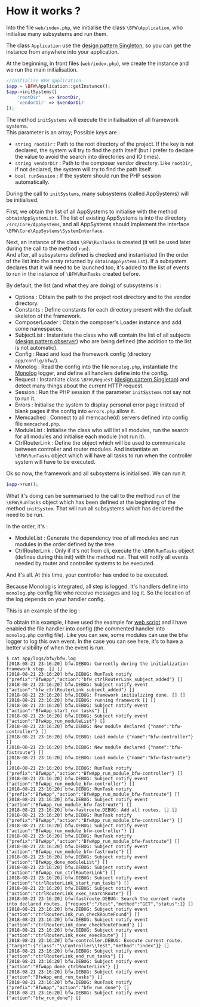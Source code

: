 # How it works ?

Into the file `web/index.php`, we initialise the class `\BFW\Application`, who initialise many subsystems and run them.

The class `Application` use the [design pattern Singleton](https://en.wikipedia.org/wiki/Singleton_pattern),
so you can get the instance from anywhere into your application.

At the beginning, in front files (`web/index.php`), we create the instance and we run the main initialisation.
```php
//Initialise BFW application
$app = \BFW\Application::getInstance();
$app->initSystems([
    'rootDir'   => $rootDir,
    'vendorDir' => $vendorDir
]);
```
The method `initSystems` will execute the initialisation of all framework systems.<br>
This parameter is an array; Possible keys are :
* `string rootDir` : Path to the root directory of the project.
If the key is not declared, the system will try to find the path itself
(but I prefer to declare the value to avoid the search into directories and IO times).
* `string vendorDir` : Path to the composer vendor directory.
Like `rootDir`, if not declared, the system will try to find the path itself.
* `bool runSession` : If the system should run the PHP session automatically.

During the call to `initSystems`, many subsystems (called AppSystems) will be initialised.

First, we obtain the list of all AppSystems to initialise with the method `obtainAppSystemList`.
The list of existing AppSystems is into the directory `/src/Core/AppSystems`,
and all AppSystems should implement the interface `\BFW\Core\AppSystems\SystemInterface`.

Next, an instance of the class `\BFW\RunTasks` is created (it will be used later during the call to the method `run`).<br>
And after, all subsystems defined is checked and instantiated (in the order of the list into the array returned by `obtainAppSystemList`).
If a subsystem declares that it will need to be launched too,
it's added to the list of events to run in the instance of `\BFW\RunTasks` created before.

By default, the list (and what they are doing) of subsystems is :
* Options : Obtain the path to the project root directory and to the vendor directory.
* Constants : Define constants for each directory present with the default skeleton of the framework.
* ComposerLoader : Obtain the composer's Loader instance and add some namespaces.
* SubjectList : Instantiate the class who will contain the list of all subjects  ([design pattern observer](https://en.wikipedia.org/wiki/Observer_pattern))
who are being defined (the addition to the list is not automatic).
* Config : Read and load the framework config (directory `app/config/bfw/`).
* Monolog : Read the config into the file `monolog.php`, instantiate the [Monolog](https://github.com/Seldaek/monolog) logger,
and define all handlers define into the config.
* Request : Instantiate class `\BFW\Request` ([design pattern Singleton](https://en.wikipedia.org/wiki/Singleton_pattern))
and detect many things about the current HTTP request.
* Session : Run the PHP session if the parameter `initSystems` not say not to run it.
* Errors : Initialise the system to display personal error page instead of blank pages if the config into `errors.php` allow it.
* Memcached : Connect to all memcache(d) servers defined into config file `memcached.php`.
* ModuleList : Initialise the class who will list all modules, run the search for all modules and initialise each module (not run it).
* CtrlRouterLink : Define the object which will be used to communicate between controller and router modules.
And instantiate an `\BFW\RunTasks` object which will have all tasks to run when the controller system will have to be executed.

Ok so now, the framework and all subsystems is initialised. We can run it.
```php
$app->run();
```

What it's doing can be summarised to the call to the method `run` of the `\BFW\RunTasks`
object which has been defined at the beginning of the method `initSystem`.
That will run all subsystems which has declared the need to be run.

In the order, it's :
* ModuleList : Generate the dependency tree of all modules and run modules in the order defined by the tree
* CtrlRouterLink : Only if it's not from cli, execute the `\BFW\RunTasks` object (defines during this init) with the method `run`.
That will notify all events needed by router and controller systems to be executed.

And it's all. At this time, your controller has ended to be executed.

Because Monolog is integrated, all step is logged.
It's handlers define into `monolog.php` config file who receive messages and log it.
So the location of the log depends on your handler config.

This is an example of the log :

To obtain this example, I have used the example for [web script](../get-started/example-scripts.md#web-script) and I have enabled the
file handler into config (the commented handler into `monolog.php` config file).
Like you can see, some modules can use the bfw logger to log this own event.
In the case you can see here, it's to have a better visibility of when the event is run.

```
$ cat app/logs/bfw/bfw.log 
[2018-08-21 23:16:20] bfw.DEBUG: Currently during the initialization framework step. [] []
[2018-08-21 23:16:20] bfw.DEBUG: RunTask notify {"prefix":"BfwApp","action":"bfw_ctrlRouterLink_subject_added"} []
[2018-08-21 23:16:20] bfw.DEBUG: Subject notify event {"action":"bfw_ctrlRouterLink_subject_added"} []
[2018-08-21 23:16:20] bfw.DEBUG: Framework initializing done. [] []
[2018-08-21 23:16:20] bfw.DEBUG: running framework [] []
[2018-08-21 23:16:20] bfw.DEBUG: Subject notify event {"action":"BfwApp_start_run_tasks"} []
[2018-08-21 23:16:20] bfw.DEBUG: Subject notify event {"action":"BfwApp_run_moduleList"} []
[2018-08-21 23:16:20] bfw.DEBUG: New module declared {"name":"bfw-controller"} []
[2018-08-21 23:16:20] bfw.DEBUG: Load module {"name":"bfw-controller"} []
[2018-08-21 23:16:20] bfw.DEBUG: New module declared {"name":"bfw-fastroute"} []
[2018-08-21 23:16:20] bfw.DEBUG: Load module {"name":"bfw-fastroute"} []
[2018-08-21 23:16:20] bfw.DEBUG: RunTask notify {"prefix":"BfwApp","action":"BfwApp_run_module_bfw-controller"} []
[2018-08-21 23:16:20] bfw.DEBUG: Subject notify event {"action":"BfwApp_run_module_bfw-controller"} []
[2018-08-21 23:16:20] bfw.DEBUG: RunTask notify {"prefix":"BfwApp","action":"BfwApp_run_module_bfw-fastroute"} []
[2018-08-21 23:16:20] bfw.DEBUG: Subject notify event {"action":"BfwApp_run_module_bfw-fastroute"} []
[2018-08-21 23:16:20] bfw-fastroute.DEBUG: Add all routes. [] []
[2018-08-21 23:16:20] bfw.DEBUG: RunTask notify {"prefix":"BfwApp","action":"BfwApp_run_module_bfw-controller"} []
[2018-08-21 23:16:20] bfw.DEBUG: Subject notify event {"action":"BfwApp_run_module_bfw-controller"} []
[2018-08-21 23:16:20] bfw.DEBUG: RunTask notify {"prefix":"BfwApp","action":"BfwApp_run_module_bfw-fastroute"} []
[2018-08-21 23:16:20] bfw.DEBUG: Subject notify event {"action":"BfwApp_run_module_bfw-fastroute"} []
[2018-08-21 23:16:20] bfw.DEBUG: Subject notify event {"action":"BfwApp_done_moduleList"} []
[2018-08-21 23:16:20] bfw.DEBUG: Subject notify event {"action":"BfwApp_run_ctrlRouterLink"} []
[2018-08-21 23:16:20] bfw.DEBUG: Subject notify event {"action":"ctrlRouterLink_start_run_tasks"} []
[2018-08-21 23:16:20] bfw.DEBUG: Subject notify event {"action":"ctrlRouterLink_exec_searchRoute"} []
[2018-08-21 23:16:20] bfw-fastroute.DEBUG: Search the current route into declared routes. {"request":"/test","method":"GET","status":1} []
[2018-08-21 23:16:20] bfw.DEBUG: Subject notify event {"action":"ctrlRouterLink_run_checkRouteFound"} []
[2018-08-21 23:16:20] bfw.DEBUG: Subject notify event {"action":"ctrlRouterLink_done_checkRouteFound"} []
[2018-08-21 23:16:20] bfw.DEBUG: Subject notify event {"action":"ctrlRouterLink_exec_execRoute"} []
[2018-08-21 23:16:20] bfw-controller.DEBUG: Execute current route. {"target":{"class":"\\Controller\\Test","method":"index"}} []
[2018-08-21 23:16:20] bfw.DEBUG: Subject notify event {"action":"ctrlRouterLink_end_run_tasks"} []
[2018-08-21 23:16:20] bfw.DEBUG: Subject notify event {"action":"BfwApp_done_ctrlRouterLink"} []
[2018-08-21 23:16:20] bfw.DEBUG: Subject notify event {"action":"BfwApp_end_run_tasks"} []
[2018-08-21 23:16:20] bfw.DEBUG: RunTask notify {"prefix":"BfwApp","action":"bfw_run_done"} []
[2018-08-21 23:16:20] bfw.DEBUG: Subject notify event {"action":"bfw_run_done"} []
```
